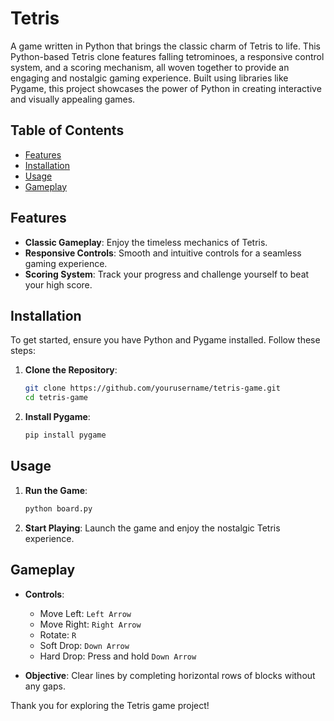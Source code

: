 # Tetris

A game written in Python that brings the classic charm of Tetris to life. This Python-based Tetris clone features falling tetrominoes, a responsive control system, and a scoring mechanism, all woven together to provide an engaging and nostalgic gaming experience. Built using libraries like Pygame, this project showcases the power of Python in creating interactive and visually appealing games.

## Table of Contents
- [Features](#features)
- [Installation](#installation)
- [Usage](#usage)
- [Gameplay](#gameplay)

## Features
- **Classic Gameplay**: Enjoy the timeless mechanics of Tetris.
- **Responsive Controls**: Smooth and intuitive controls for a seamless gaming experience.
- **Scoring System**: Track your progress and challenge yourself to beat your high score.

## Installation
To get started, ensure you have Python and Pygame installed. Follow these steps:

1. **Clone the Repository**:
    ```bash
    git clone https://github.com/yourusername/tetris-game.git
    cd tetris-game
    ```

2. **Install Pygame**:
    ```bash
    pip install pygame
    ```

## Usage
1. **Run the Game**:
    ```bash
    python board.py
    ```

2. **Start Playing**: Launch the game and enjoy the nostalgic Tetris experience.

## Gameplay
- **Controls**:
  - Move Left: `Left Arrow`
  - Move Right: `Right Arrow`
  - Rotate: `R`
  - Soft Drop: `Down Arrow`
  - Hard Drop: Press and hold `Down Arrow`

- **Objective**: Clear lines by completing horizontal rows of blocks without any gaps.

Thank you for exploring the Tetris game project!
